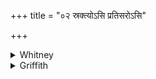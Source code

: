 +++
title = "०२ स्रक्त्योऽसि प्रतिसरोऽसि"

+++

<details><summary>Whitney</summary>

### Translation
2. *Sraktyà*. art thou; re-entrant (*pratisará*) art thou;  
counter-conjuring art thou: attain the etc. etc.

### Notes
The comm. says that *srakti* is the *tilaka*-tree, and *sraktya* means  
made from it; *pratisara* is something by which sorceries are turned  
back (upon their performer); it seems to mean virtually a circular  
amulet—⌊such as a bracelet? For *re-entrant*, Whitney has interlined  
*revertent* (sic), better, perhaps, *reverting*, trans, or intrans.⌋.
</details>

<details><summary>Griffith</summary>

Sraktya art thou, an Amulet art thou, a counter-charm of spells, Reach thy superior, thou; surpass thine equal.
</details>

